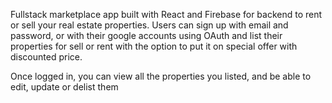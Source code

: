 Fullstack marketplace app built with React and Firebase for backend to rent or sell your real estate properties. Users can sign up with email and password, or with their google accounts using OAuth and list their properties for sell or rent with the option to put it on special offer with discounted price.

Once logged in, you can view all the properties you listed, and be able to edit, update or delist them